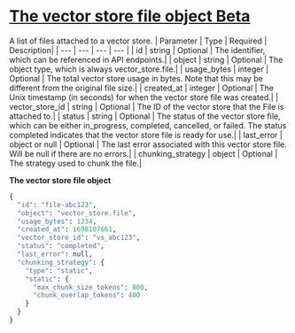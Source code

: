 # [The vector store file object Beta](/docs/api-reference/vector-stores-files/file-object)
A list of files attached to a vector store. 
| Parameter | Type   | Required | Description|
| --- | --- | --- | --- |
| id | string | Optional | The identifier, which can be referenced in API endpoints.| 
| object | string | Optional | The object type, which is always vector_store.file.| 
| usage_bytes | integer | Optional | The total vector store usage in bytes. Note that this may be                 different from the original file size.| 
| created_at | integer | Optional | The Unix timestamp (in seconds) for when the vector store file                 was created.| 
| vector_store_id | string | Optional | The ID of the                 vector store                 that the File is                 attached to.| 
| status | string | Optional | The status of the vector store file, which can be either                 in_progress, completed,                 cancelled, or failed. The status                 completed indicates that the vector store file is                 ready for use.| 
| last_error | object or null | Optional | The last error associated with this vector store file. Will be                 null if there are no errors.| 
| chunking_strategy | object | Optional | The strategy used to chunk the file.| 

**The vector store file object**
```python
{
  "id": "file-abc123",
  "object": "vector_store.file",
  "usage_bytes": 1234,
  "created_at": 1698107661,
  "vector_store_id": "vs_abc123",
  "status": "completed",
  "last_error": null,
  "chunking_strategy": {
    "type": "static",
    "static": {
      "max_chunk_size_tokens": 800,
      "chunk_overlap_tokens": 400
    }
  }
}
```
